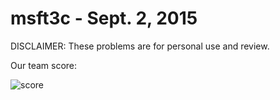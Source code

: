 msft3c - Sept. 2, 2015
======================

DISCLAIMER: These problems are for personal use and review.

Our team score:

![score](http://i.imgur.com/5hmOkcV.png)
